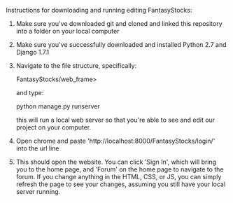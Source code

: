 Instructions for downloading and running editing FantasyStocks:

1) Make sure you've downloaded git and cloned and linked this repository into a folder on your local computer

2) Make sure you've successfully downloaded and installed Python 2.7 and Django 1.7.1

3) Navigate to the file structure, specifically:

      FantasyStocks/web_frame>

   and type:

      python manage.py runserver

   this will run a local web server so that you're able to see and edit our project on your computer.

4) Open chrome and paste 'http://localhost:8000/FantasyStocks/login/' into the url line

5) This should open the website. You can click 'Sign In', which will bring you to the home page, and 'Forum' on the home page to navigate to the forum. If you change anything in the HTML, CSS, or JS, you can simply refresh the page to see your changes, assuming you still have your local server running.
